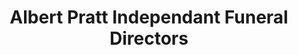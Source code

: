 ---
title: "Albert Pratt Independant Funeral Directors"
url: /bingley/albert-pratt-independant-funeral-directors/
shop: funeral directors
---